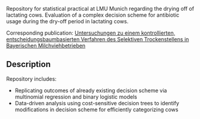Repository for statistical practical at LMU Munich regarding the drying off of lactating cows. Evaluation of a complex decision scheme for antibiotic usage during the dry-off period in lactating cows.

Corresponding publication: [Untersuchungen zu einem kontrollierten, entscheidungsbaumbasierten Verfahren des Selektiven Trockenstellens in Bayerischen Milchviehbetrieben](https://www.thieme-connect.de/products/ejournals/abstract/10.1055/a-2272-3195)

## Description
Repository includes: 
- Replicating outcomes of already existing decision scheme via multinomial regression and binary logistic models
- Data-driven analysis using cost-sensitive decision trees to identify modifications in decision scheme for efficiently categorizing cows
